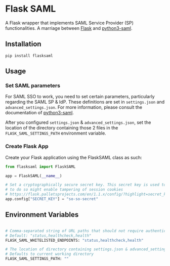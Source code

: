 # Flask SAML

A Flask wrapper that implements SAML Service Provider (SP) functionalities. A marriage between
[Flask](https://github.com/pallets/flask) and [python3-saml](https://github.com/onelogin/python3-saml).

## Installation

```
pip install flasksaml
```

## Usage

### Set SAML parameters

For SAML SSO to work, you need to set certain parameters, particularly regarding the SAML SP & IdP. These
definitions are set in `settings.json` and `advanced_settings.json`. For more information, please consult
the documentation of [python3-saml](https://github.com/onelogin/python3-saml).

After you configured `settings.json` & `advanced_settings.json`, set the location of the directory
containing those 2 files in the `FLASK_SAML_SETTINGS_PATH` environment variable.

### Create Flask App

Create your Flask application using the FlaskSAML class as such:

```python
from flasksaml import FlaskSAML

app = FlaskSAML(__name__)

# Set a cryptographically secure secret key. This secret key is used to sign session cookies. Failure to
# to do so might enable tampering of session cookies
# https://flask.palletsprojects.com/en/1.1.x/config/?highlight=secret_key#SECRET_KEY
app.config["SECRET_KEY"] = "so-so-secret"
```


## Environment Variables

```python

# Comma-separated string of URL paths that should not require authentication
# Default: "status,healthcheck,health"
FLASK_SAML_WHITELISTED_ENDPOINTS: "status,healthcheck,health"

# The location of directory containing settings.json & advanced_settings.json
# Defaults to current working directory
FLASK_SAML_SETTINGS_PATH: ""
```

